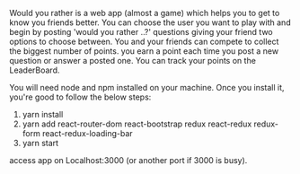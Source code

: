 Would you rather is a web app (almost a game) which helps you to get to know you friends better. 
You can choose the user you want to play with and begin by posting 'would you rather ..?' questions giving your friend two options to choose between.
You and your friends can compete to collect the biggest number of points. you earn a point each time you post a new question or answer a posted one. You can track your points on the LeaderBoard.

You will need node and npm installed on your machine. Once you install it, you're good to follow the below steps:

1.  yarn install
2.  yarn add react-router-dom react-bootstrap redux react-redux redux-form react-redux-loading-bar
3.  yarn start

access app on Localhost:3000 (or another port if 3000 is busy).